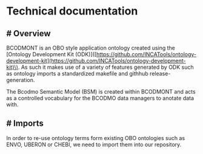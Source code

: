 # Technical documentation

## \# Overview

BCODMONT is an OBO style application ontology created using the \[Ontology Development Kit \(ODK\)\]\([https://github.com/INCATools/ontology-development-kit](https://github.com/INCATools/ontology-development-kit)\). As such it makes use of a variety of features generated by ODK such as ontology imports a standardized makefile and githhub release-generation. 

The Bcodmo Semantic Model \(BSM\) is created within BCODMONT and acts as a controlled vocabulary for the BCODMO data managers to anotate data with. 



## \# Imports

In order to re-use ontology terms form existing OBO ontologies such as ENVO, UBERON or CHEBI, we need to import them into our repository. 





